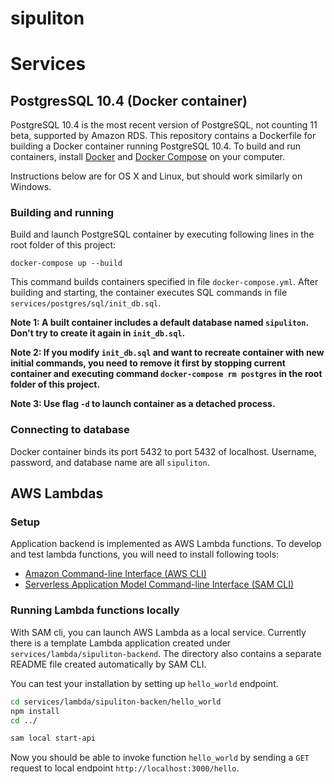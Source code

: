 # sipuliton

# Services

## PostgresSQL 10.4 (Docker container)

PostgreSQL 10.4 is the most recent version of PostgreSQL, not counting 11 beta, supported by Amazon RDS. This repository contains a Dockerfile for building a Docker container running PostgreSQL 10.4. To build and run containers, install [Docker](https://docs.docker.com/install) and [Docker Compose](https://docs.docker.com/compose/install/) on your computer.

Instructions below are for OS X and Linux, but should work similarly on Windows.

### Building and running
Build and launch PostgreSQL container by executing following lines in the root folder of this project:
```
docker-compose up --build
```

This command builds containers specified in file `docker-compose.yml`. After building and starting, the container executes SQL commands in file `services/postgres/sql/init_db.sql`.

**Note 1: A built container includes a default database named `sipuliton`. Don't try to create it again in `init_db.sql`.**

**Note 2: If you modify `init_db.sql` and want to recreate container with new initial commands, you need to remove it first by stopping current container and executing command `docker-compose rm postgres` in the root folder of this project.**

**Note 3: Use flag `-d` to launch container as a detached process.**

### Connecting to database

Docker container binds its port 5432 to port 5432 of localhost. Username, password, and database name are all `sipuliton`.


## AWS Lambdas

### Setup

Application backend is implemented as AWS Lambda functions. To develop and test lambda functions, you will need to install following tools:

* [Amazon Command-line Interface (AWS CLI)](https://docs.aws.amazon.com/lambda/latest/dg/setup-awscli.html)
* [Serverless Application Model Command-line Interface (SAM CLI)](https://docs.aws.amazon.com/lambda/latest/dg/sam-cli-requirements.html)

### Running Lambda functions locally

With SAM cli, you can launch AWS Lambda as a local service. Currently there is a template Lambda application created under `services/lambda/sipuliton-backend`. The directory also contains a separate README file created automatically by SAM CLI.

You can test your installation by setting up `hello_world` endpoint.
```bash
cd services/lambda/sipuliton-backen/hello_world
npm install
cd ../

sam local start-api
```

Now you should be able to invoke function `hello_world` by sending a `GET` request to local endpoint `http://localhost:3000/hello`.





